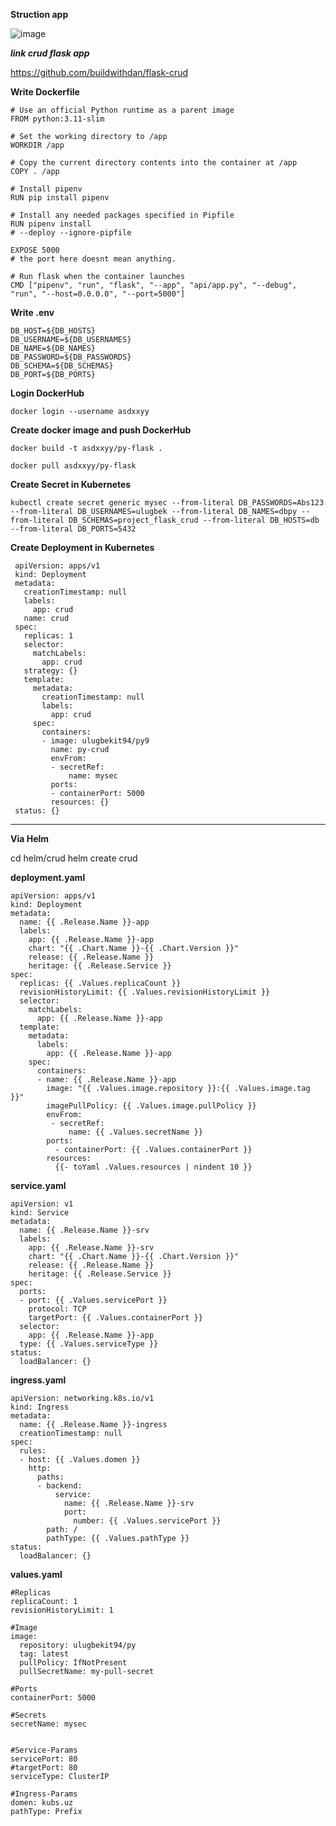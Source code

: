**Struction app**

![image](https://github.com/user-attachments/assets/3f9ca3c3-5859-4ad0-bba0-aff9a004f82f)

_**link crud flask app**_

https://github.com/buildwithdan/flask-crud

**Write Dockerfile**

    # Use an official Python runtime as a parent image
    FROM python:3.11-slim

    # Set the working directory to /app
    WORKDIR /app

    # Copy the current directory contents into the container at /app
    COPY . /app

    # Install pipenv
    RUN pip install pipenv

    # Install any needed packages specified in Pipfile
    RUN pipenv install
    # --deploy --ignore-pipfile

    EXPOSE 5000 
    # the port here doesnt mean anything.

    # Run flask when the container launches
    CMD ["pipenv", "run", "flask", "--app", "api/app.py", "--debug", "run", "--host=0.0.0.0", "--port=5000"]

**Write .env**

    DB_HOST=${DB_HOSTS} 
    DB_USERNAME=${DB_USERNAMES}
    DB_NAME=${DB_NAMES}
    DB_PASSWORD=${DB_PASSWORDS}
    DB_SCHEMA=${DB_SCHEMAS}
    DB_PORT=${DB_PORTS}

**Login DockerHub**
    
    docker login --username asdxxyy

**Create docker image and push DockerHub**

    docker build -t asdxxyy/py-flask .

    docker pull asdxxyy/py-flask

**Create Secret in Kubernetes**

    kubectl create secret generic mysec --from-literal DB_PASSWORDS=Abs123 --from-literal DB_USERNAMES=ulugbek --from-literal DB_NAMES=dbpy --from-literal DB_SCHEMAS=project_flask_crud --from-literal DB_HOSTS=db --from-literal DB_PORTS=5432

**Create Deployment in Kubernetes**

     apiVersion: apps/v1
     kind: Deployment
     metadata:
       creationTimestamp: null
       labels:
         app: crud
       name: crud
     spec:
       replicas: 1
       selector:
         matchLabels:
           app: crud
       strategy: {}
       template:
         metadata:
           creationTimestamp: null
           labels:
             app: crud
         spec:
           containers:
           - image: ulugbekit94/py9
             name: py-crud
             envFrom:
             - secretRef:
                 name: mysec
             ports:
             - containerPort: 5000
             resources: {}
     status: {}

------------------------------------------------------------------------------------------------------------------------------------------    

**Via Helm**

   cd helm/crud
   helm create crud

**deployment.yaml**

    apiVersion: apps/v1
    kind: Deployment
    metadata:
      name: {{ .Release.Name }}-app
      labels:
        app: {{ .Release.Name }}-app
        chart: "{{ .Chart.Name }}-{{ .Chart.Version }}"
        release: {{ .Release.Name }}
        heritage: {{ .Release.Service }}
    spec:
      replicas: {{ .Values.replicaCount }}
      revisionHistoryLimit: {{ .Values.revisionHistoryLimit }}
      selector:
        matchLabels:
          app: {{ .Release.Name }}-app
      template:
        metadata:
          labels:
            app: {{ .Release.Name }}-app
        spec:
          containers:
          - name: {{ .Release.Name }}-app
            image: "{{ .Values.image.repository }}:{{ .Values.image.tag }}"
            imagePullPolicy: {{ .Values.image.pullPolicy }}
            envFrom:
             - secretRef:
                 name: {{ .Values.secretName }} 
            ports:
              - containerPort: {{ .Values.containerPort }}
            resources:
              {{- toYaml .Values.resources | nindent 10 }}


**service.yaml**

    apiVersion: v1
    kind: Service
    metadata:
      name: {{ .Release.Name }}-srv
      labels:
        app: {{ .Release.Name }}-srv
        chart: "{{ .Chart.Name }}-{{ .Chart.Version }}"
        release: {{ .Release.Name }}
        heritage: {{ .Release.Service }}
    spec:
      ports:
      - port: {{ .Values.servicePort }}
        protocol: TCP
        targetPort: {{ .Values.containerPort }}
      selector:
        app: {{ .Release.Name }}-app
      type: {{ .Values.serviceType }}
    status:
      loadBalancer: {}


  **ingress.yaml**

    apiVersion: networking.k8s.io/v1
    kind: Ingress
    metadata:
      name: {{ .Release.Name }}-ingress
      creationTimestamp: null
    spec:
      rules:
      - host: {{ .Values.domen }}
        http:
          paths:
          - backend:
              service:
                name: {{ .Release.Name }}-srv
                port:
                  number: {{ .Values.servicePort }}
            path: /
            pathType: {{ .Values.pathType }}
    status:
      loadBalancer: {}

**values.yaml**

    #Replicas
    replicaCount: 1
    revisionHistoryLimit: 1

    #Image
    image:
      repository: ulugbekit94/py
      tag: latest
      pullPolicy: IfNotPresent
      pullSecretName: my-pull-secret

    #Ports
    containerPort: 5000

    #Secrets
    secretName: mysec
    

    #Service-Params
    servicePort: 80
    #targetPort: 80
    serviceType: ClusterIP

    #Ingress-Params
    domen: kubs.uz
    pathType: Prefix
